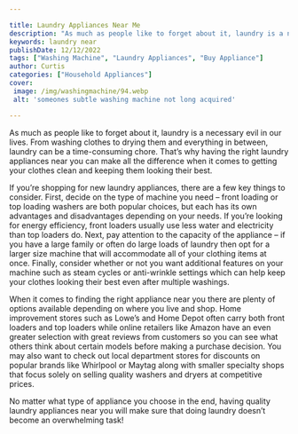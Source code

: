 ```yaml
---

title: Laundry Appliances Near Me
description: "As much as people like to forget about it, laundry is a necessary evil in our lives. From washing clothes to drying them and every...continue on"
keywords: laundry near
publishDate: 12/12/2022
tags: ["Washing Machine", "Laundry Appliances", "Buy Appliance"]
author: Curtis
categories: ["Household Appliances"]
cover: 
 image: /img/washingmachine/94.webp
 alt: 'someones subtle washing machine not long acquired'

---
```


As much as people like to forget about it, laundry is a necessary evil in our lives. From washing clothes to drying them and everything in between, laundry can be a time-consuming chore. That’s why having the right laundry appliances near you can make all the difference when it comes to getting your clothes clean and keeping them looking their best.

If you’re shopping for new laundry appliances, there are a few key things to consider. First, decide on the type of machine you need – front loading or top loading washers are both popular choices, but each has its own advantages and disadvantages depending on your needs. If you’re looking for energy efficiency, front loaders usually use less water and electricity than top loaders do. Next, pay attention to the capacity of the appliance – if you have a large family or often do large loads of laundry then opt for a larger size machine that will accommodate all of your clothing items at once. Finally, consider whether or not you want additional features on your machine such as steam cycles or anti-wrinkle settings which can help keep your clothes looking their best even after multiple washings.

When it comes to finding the right appliance near you there are plenty of options available depending on where you live and shop. Home improvement stores such as Lowe’s and Home Depot often carry both front loaders and top loaders while online retailers like Amazon have an even greater selection with great reviews from customers so you can see what others think about certain models before making a purchase decision. You may also want to check out local department stores for discounts on popular brands like Whirlpool or Maytag along with smaller specialty shops that focus solely on selling quality washers and dryers at competitive prices. 

No matter what type of appliance you choose in the end, having quality laundry appliances near you will make sure that doing laundry doesn’t become an overwhelming task!

